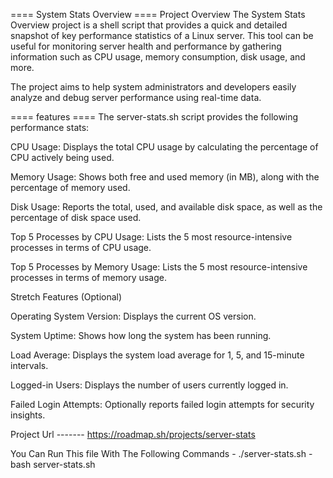 ==== System Stats Overview ====
Project Overview
The System Stats Overview project is a shell script that provides a quick and detailed snapshot of key performance statistics of a Linux server. This tool can be useful for monitoring server health and performance by gathering information such as CPU usage, memory consumption, disk usage, and more.

The project aims to help system administrators and developers easily analyze and debug server performance using real-time data.

==== features ====
The server-stats.sh script provides the following performance stats:

CPU Usage: Displays the total CPU usage by calculating the percentage of CPU actively being used.

Memory Usage: Shows both free and used memory (in MB), along with the percentage of memory used.

Disk Usage: Reports the total, used, and available disk space, as well as the percentage of disk space used.

Top 5 Processes by CPU Usage: Lists the 5 most resource-intensive processes in terms of CPU usage.

Top 5 Processes by Memory Usage: Lists the 5 most resource-intensive processes in terms of memory usage.

Stretch Features (Optional)

Operating System Version: Displays the current OS version.

System Uptime: Shows how long the system has been running.

Load Average: Displays the system load average for 1, 5, and 15-minute intervals.

Logged-in Users: Displays the number of users currently logged in.

Failed Login Attempts: Optionally reports failed login attempts for security insights.


Project Url ------- https://roadmap.sh/projects/server-stats

You Can Run This file With The Following Commands - ./server-stats.sh
                                                  - bash server-stats.sh
